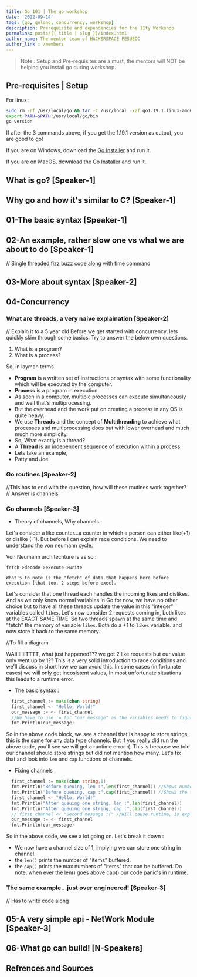 ```yaml
---  
title: Go 101 | The go workshop
date: '2022-09-14'  
tags: [go, golang, concurrency, workshop]  
description: Prerequisite and dependencies for the 11ty Workshop  
permalink: posts/{{ title | slug }}/index.html
author_name: The mentor team of HACKERSPACE PESUECC
author_link : /members
---
```


> Note : Setup and Pre-requisites are a must, the mentors will NOT be helping you install go during workshop.

## Pre-requisites | Setup 

For linux :
```bash
sudo rm -rf /usr/local/go && tar -C /usr/local -xzf go1.19.1.linux-amd64.tar.gz
export PATH=$PATH:/usr/local/go/bin
go version
```
If after the 3 commands above, if you get the 1.19.1 version as output, you are good to go!

If you are on Windows, download the [Go Installer](https://go.dev/dl/go1.19.1.windows-amd64.msi) and run it. 

If you are on MacOS, download the [Go Installer](https://go.dev/dl/go1.19.1.darwin-amd64.pkg) and run it.

## What is go? [Speaker-1]

## Why go and how it's similar to C? [Speaker-1]

## 01-The basic syntax  [Speaker-1]

## 02-An example, rather slow one vs what we are about to do [Speaker-1]

// Single threaded fizz buzz code along with time command

## 03-More about syntax [Speaker-2]

## 04-Concurrency

### What are threads, a very naive explaination [Speaker-2]

// Explain it to a 5 year old
Before we get started with concurrency, lets quickly skim through some basics. Try to answer the below own questions.
1. What is a program?
2. What is a process?

So, in layman terms    
* **Program** is a written set of instructions or syntax with some functionality which will be executed by the computer.
* **Process** is a program in execution.
* As seen in a computer, multiple processes can execute simultaneously and well that's multiprocessing.
* But the overhead and the work put on creating a process in any OS is quite heavy.
* We use **Threads** and the concept of **Multithreading** to achieve what processes and multiprocessing does but with lower overhead and much much more simplicity.
* So, What exactly is a thread?
* A **Thread** is an independent sequence of execution within a process.
* Lets take an example,
* Patty and Joe 
### Go routines [Speaker-2]

//This has to end with the question, how will these routines work together?
// Answer is channels

### Go channels [Speaker-3]

- Theory of channels, Why channels : 

Let's consider a like counter...a counter in which a person can either like(+1) or dislike (-1). But before I can explain race conditions. We need to understand the von neumann cycle.

Von Neumann architechture is as so : 
```
fetch->decode->execute->write

What's to note is the "fetch" of data that happens here before execution [that too, 2 steps before exec].
```
Let's consider that one thread each handles the incoming likes and dislikes. And as we only know normal variables in Go for now, we have no other choice but to have all these threads update the value in this "integer" variables called `likes`. Let's now consider 2 requests coming in, both likes at the EXACT SAME TIME. So two threads spawn at the same time and "fetch" the memory of variable `likes`. Both do a +1 to `likes` variable. and now store it back to the same memory. 

//To fill a diagram

WAIIIIIIIITTTT, what just happened??? we got 2 like requests but our value only went up by 1?? This is a very solid introduction to race conditions and we'll discuss in short how we can avoid this. In some cases (in fortunate cases) we will only get incosistent values, In most unfortunate situations this leads to a runtime error.

* The basic syntax : 
```go
  first_channel := make(chan string)
  first_channel <- "Hello, World!"
  our_message := <- first_channel 
  //We have to use := for "our_message" as the variables needs to figure what it stored by itself, we can also declare its type manually
  fmt.Println(our_message)
```
So in the above code block, we see a channel that is happy to store strings, this is the same for any data type channels. But if you really did run the above code, you'll see we will get a runtime error :(. This is because we told our channel should store strings but did not mention how many. Let's fix that and look into `len` and `cap` functions of channels.

- Fixing channels : 
```go
  first_channel := make(chan string,1)
  fmt.Println("Before queuing, len :",len(first_channel)) //Shows number of queued messages in the buffer
  fmt.Println("Before queuing, cap :",cap(first_channel)) //Shows the total capacity of buffer
  first_channel <- "Hello, World!"
  fmt.Println("After queuing one string, len :",len(first_channel))
  fmt.Println("After queuing one string, cap :",cap(first_channel))
  // first_channel <- "Second message :(" //Will cause runtime, is explained in blog.
  our_message := <- first_channel 
  fmt.Println(our_message)
```
So in the above code, we see a lot going on. Let's break it down : 
  * We now have a channel size of 1, implying we can store one string in channel.
  * the `len()` prints the number of "items" buffered. 
  * the `cap()` prints the max numbers of "items" that can be buffered.
Do note, when ever the len() goes above cap() our code panic's in runtime.


### The same example...just over engineered! [Speaker-3]

// Has to write code along

## 05-A very simple api - NetWork Module  [Speaker-3]

## 06-What go can build! [N-Speakers]

## Refrences and Sources



